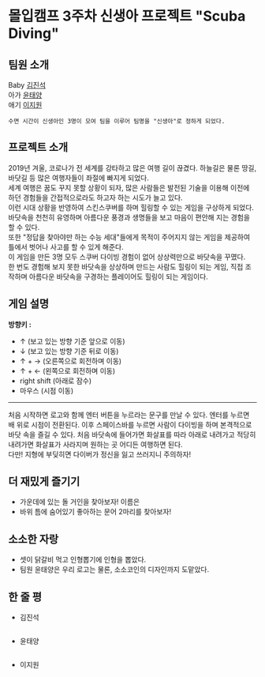 # 몰입캠프 3주차 신생아 프로젝트 "Scuba Diving"
## 팀원 소개
Baby [김진석](https://github.com/bluejeans98)  
아가 [윤태양](https://github.com/hotsunchip)  
애기 [이지원](https://github.com/Rudolf0328)  
```
수면 시간이 신생아인 3명이 모여 팀을 이루어 팀명을 "신생아"로 정하게 되었다.
```

## 프로젝트 소개
2019년 겨울, 코로나가 전 세계를 강타하고 많은 여행 길이 끊겼다. 하늘길은 물론 땅길, 바닷길 등 많은 여행자들이 좌절에 빠지게 되었다.  
세계 여행은 꿈도 꾸지 못할 상황이 되자, 많은 사람들은 발전된 기술을 이용해 이전에 하던 경험들을 간접적으로라도 하고자 하는 시도가 늘고 있다.  
이런 시대 상황을 반영하여 스킨스쿠버를 하며 힐링할 수 있는 게임을 구상하게 되었다. 바닷속을 천천히 유영하며 아름다운 풍경과 생명들을 보고 마음이 편안해 지는 경험을 할 수 있다.  
또한 "정답을 찾아야만 하는 수능 세대"들에게 목적이 주어지지 않는 게임을 제공하여 틀에서 벗어나 사고를 할 수 있게 해준다.  
이 게임을 만든 3명 모두 스쿠버 다이빙 경험이 없어 상상력만으로 바닷속을 꾸몄다.  
한 번도 경험해 보지 못한 바닷속을 상상하며 만드는 사람도 힐링이 되는 게임, 직접 조작하며 아름다운 바닷속을 구경하는 플레이어도 힐링이 되는 게임이다.

## 게임 설명
**방향키 :**
- ↑ (보고 있는 방향 기준 앞으로 이동) 
- ↓ (보고 있는 방향 기준 뒤로 이동) 
- ↑ + → (오른쪽으로 회전하며 이동) 
- ↑ + ← (왼쪽으로 회전하며 이동)  
- right shift (아래로 잠수) 
- 마우스 (시점 이동)  
***
처음 시작하면 로고와 함께 엔터 버튼을 누르라는 문구를 만날 수 있다. 엔터를 누르면 배 위로 시점이 전환된다.
이후 스페이스바를 누르면 사람이 다이빙을 하며 본격적으로 바닷 속을 즐길 수 있다.
처음 바닷속에 들어가면 화살표를 따라 아래로 내려가고 적당히 내려가면 화살표가 사라지며 원하는 곳 어디든 여행하면 된다.  
다만! 지형에 부딪히면 다이버가 정신을 잃고 쓰러지니 주의하자! 

## 더 재밌게 즐기기
- 가운데에 있는 돌 거인을 찾아보자! 이름은
- 바위 틈에 숨어있기 좋아하는 문어 2마리를 찾아보자!

## 소소한 자랑
- 셋이 닭갈비 먹고 인형뽑기에 인형을 뽑았다.
- 팀원 윤태양은 우리 로고는 물론, 소소코인의 디자인까지 도맡았다.

## 한 줄 평
- 김진석
```
```
- 윤태양
```
```
- 이지원
```
```
